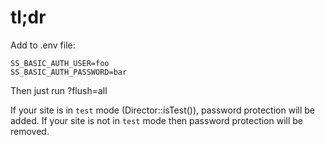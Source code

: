 # tl;dr

Add to .env file:

```.env
SS_BASIC_AUTH_USER=foo
SS_BASIC_AUTH_PASSWORD=bar
```

Then just run ?flush=all

If your site is in `test` mode (Director::isTest()), password protection will be added.
If your site is not in `test` mode then password protection will be removed.

